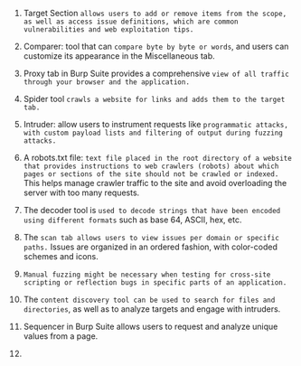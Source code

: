 1. Target Section `allows users to add or remove items from the scope, as well as access issue definitions, which are common vulnerabilities and web exploitation tips.`
2. Comparer: tool that can `compare byte by byte or words`, and users can customize its appearance in the Miscellaneous tab.
3. Proxy tab in Burp Suite provides a comprehensive `view of all traffic through your browser and the application.`
4. Spider tool `crawls a website for links and adds them to the target tab.`
5. Intruder: allow users to instrument requests like `programmatic attacks, with custom payload lists and filtering of output during fuzzing attacks.`

6. A robots.txt file: `text file placed in the root directory of a website that provides instructions to web crawlers (robots) about which pages or sections of the site should not be crawled or indexed.` This helps manage crawler traffic to the site and avoid overloading the server with too many requests.
7. The decoder tool is `used to decode strings that have been encoded using different formats` such as base 64, ASCII, hex, etc.
8. The `scan tab allows users to view issues per domain or specific paths.` Issues are organized in an ordered fashion, with color-coded schemes and icons.
9. `Manual fuzzing might be necessary when testing for cross-site scripting or reflection bugs in specific parts of an application.`
10. The `content discovery tool can be used to search for files and directories`, as well as to analyze targets and engage with intruders.

11. Sequencer in Burp Suite allows users to request and analyze unique values from a page.
12. 
